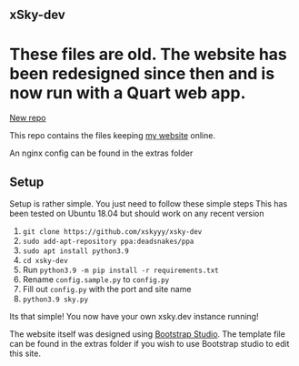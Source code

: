 ## xSky-dev

# These files are old. The website has been redesigned since then and is now run with a Quart web app.
[New repo](https://github.com/xskyyy/xsky-dev)

This repo contains the files keeping [my website](https://xsky.dev) online.

An nginx config can be found in the extras folder

## Setup
Setup is rather simple. You just need to follow these simple steps
This has been tested on Ubuntu 18.04 but should work on any recent version

1. `git clone https://github.com/xskyyy/xsky-dev`
2. `sudo add-apt-repository ppa:deadsnakes/ppa`
3. `sudo apt install python3.9`
4. `cd xsky-dev`
5. Run `python3.9 -m pip install -r requirements.txt`
6. Rename `config.sample.py` to `config.py`
7. Fill out `config.py` with the port and site name
8. `python3.9 sky.py`

Its that simple! 
You now have your own xsky.dev instance running!

The website itself was designed using [Bootstrap Studio](https://bootstrapstudio.io/).
The template file can be found in the extras folder if you wish to use Bootstrap studio to edit this site.
